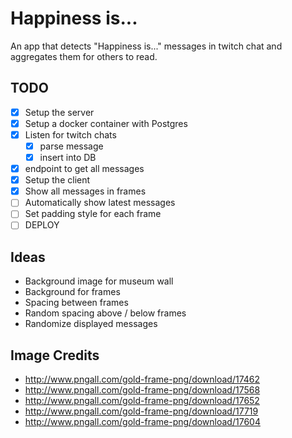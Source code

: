 # Happiness is...

An app that detects "Happiness is..." messages in twitch chat and aggregates them for others to read.

## TODO

* [x] Setup the server
* [x] Setup a docker container with Postgres
* [x] Listen for twitch chats
  * [x] parse message
  * [x] insert into DB
* [x] endpoint to get all messages
* [x] Setup the client
* [x] Show all messages in frames
* [ ] Automatically show latest messages
* [ ] Set padding style for each frame
* [ ] DEPLOY

## Ideas

* Background image for museum wall
* Background for frames
* Spacing between frames
* Random spacing above / below frames
* Randomize displayed messages

## Image Credits

* http://www.pngall.com/gold-frame-png/download/17462
* http://www.pngall.com/gold-frame-png/download/17568
* http://www.pngall.com/gold-frame-png/download/17652
* http://www.pngall.com/gold-frame-png/download/17719
* http://www.pngall.com/gold-frame-png/download/17604
